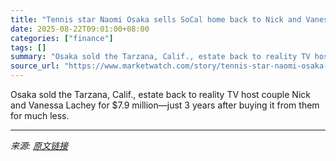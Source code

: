 ```yaml
---
title: "Tennis star Naomi Osaka sells SoCal home back to Nick and Vanessa Lachey in savvy  $7.9 million deal"
date: 2025-08-22T09:01:00+08:00
categories: ["finance"]
tags: []
summary: "Osaka sold the Tarzana, Calif., estate back to reality TV host couple Nick and Vanessa Lachey for $7.9 million—just 3 years after buying it from them for much less."
source_url: "https://www.marketwatch.com/story/tennis-star-naomi-osaka-sells-socal-home-back-to-nick-and-vanessa-lachey-in-savvy-7-9-million-deal-abe6f0d0?mod=mw_rss_topstories"
---
```


Osaka sold the Tarzana, Calif., estate back to reality TV host couple Nick and Vanessa Lachey for $7.9 million—just 3 years after buying it from them for much less.

---

*来源: [原文链接](https://www.marketwatch.com/story/tennis-star-naomi-osaka-sells-socal-home-back-to-nick-and-vanessa-lachey-in-savvy-7-9-million-deal-abe6f0d0?mod=mw_rss_topstories)*
